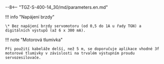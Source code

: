 --8<-- "TGZ-S-400-14_30/md/parameters.en.md"

!!! info "Napájení brzdy"

	\* Bez napájení brzdy servomotoru (od 0,5 do 1A u řady TGN) a digitálních výstupů (až 6 x 300 mA).

!!! note "Motorová tlumivka"

	Při použití kabeláže delší, než 5 m, se doporučuje aplikace vhodné 3f motorové tlumivky v závislosti na trvalém výstupním proudu servozesilovače. 
